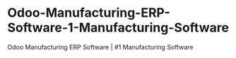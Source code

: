 # Odoo-Manufacturing-ERP-Software-1-Manufacturing-Software
Odoo Manufacturing ERP Software | #1 Manufacturing Software

